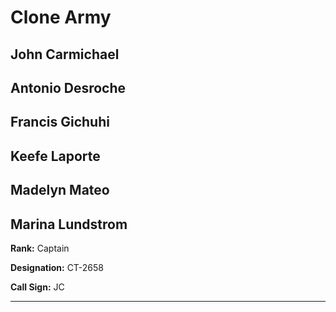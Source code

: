 # Clone Army

## John Carmichael
## Antonio Desroche

## Francis Gichuhi
## Keefe Laporte
## Madelyn Mateo
## Marina Lundstrom

**Rank:** Captain

**Designation:** CT-2658

**Call Sign:** JC

----
